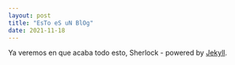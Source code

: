 ```yaml
---
layout: post
title: "EsTo eS uN BlOg"
date: 2021-11-18
---
```


Ya veremos en que acaba todo esto, Sherlock - powered by [Jekyll](http://jekyllrb.com).
